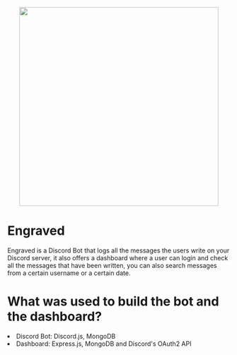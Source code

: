 <p align="center">
  <img width="450" height="450" src="https://i.imgur.com/RjmV1QS.png">
</p>
<h1> Engraved </h1>
Engraved is a Discord Bot that logs all the messages the users write on your Discord server, it also offers a dashboard where a user can login and check all the messages that have been written, you can also search messages from a certain username or a certain date.

<h1> What was used to build the bot and the dashboard? </h1>
<li> Discord Bot: Discord.js, MongoDB</li>
<li> Dashboard: Express.js, MongoDB and Discord's OAuth2 API </li>
